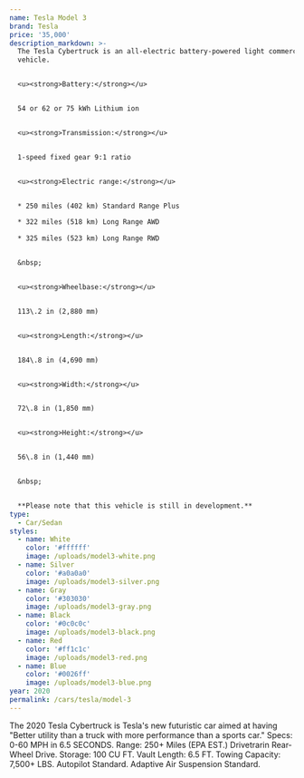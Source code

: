 ```yaml
---
name: Tesla Model 3
brand: Tesla
price: '35,000'
description_markdown: >-
  The Tesla Cybertruck is an all-electric battery-powered light commercial
  vehicle.


  <u><strong>Battery:</strong></u>


  54 or 62 or 75 kWh Lithium ion


  <u><strong>Transmission:</strong></u>


  1-speed fixed gear 9:1 ratio


  <u><strong>Electric range:</strong></u>


  * 250 miles (402 km) Standard Range Plus

  * 322 miles (518 km) Long Range AWD

  * 325 miles (523 km) Long Range RWD


  &nbsp;


  <u><strong>Wheelbase:</strong></u>


  113\.2 in (2,880 mm)


  <u><strong>Length:</strong></u>


  184\.8 in (4,690 mm)


  <u><strong>Width:</strong></u>


  72\.8 in (1,850 mm)


  <u><strong>Height:</strong></u>


  56\.8 in (1,440 mm)


  &nbsp;


  **Please note that this vehicle is still in development.**
type:
  - Car/Sedan
styles:
  - name: White
    color: '#ffffff'
    image: /uploads/model3-white.png
  - name: Silver
    color: '#a0a0a0'
    image: /uploads/model3-silver.png
  - name: Gray
    color: '#303030'
    image: /uploads/model3-gray.png
  - name: Black
    color: '#0c0c0c'
    image: /uploads/model3-black.png
  - name: Red
    color: '#ff1c1c'
    image: /uploads/model3-red.png
  - name: Blue
    color: '#0026ff'
    image: /uploads/model3-blue.png
year: 2020
permalink: /cars/tesla/model-3
---
```


The 2020 Tesla Cybertruck is Tesla's new futuristic car aimed at having "Better utility than a truck with more performance than a sports car."
Specs: 
0-60 MPH in 6.5 SECONDS.
Range: 250+ Miles (EPA EST.)
Drivetrarin Rear-Wheel Drive.
Storage: 100 CU FT.
Vault Length: 6.5 FT.
Towing Capacity: 7,500+ LBS.
Autopilot Standard.
Adaptive Air Suspension Standard.



